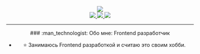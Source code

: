 <div id="header" align="center">
    <img src="https://i.giphy.com/media/v1.Y2lkPTc5MGI3NjExcmVxZTgya2Y4MDgyMTFieXR1eXN6d283djk0OTZudTlkZTExbmc1OCZlcD12MV9pbnRlcm5hbF9naWZfYnlfaWQmY3Q9Zw/QDjpIL6oNCVZ4qzGs7/giphy.gif">
<div id="badge">
    <a href="https://vk.com/sasha.morozovv">
        <img src="https://img.shields.io/badge/%D0%92%D0%9A%D0%BE%D0%BD%D1%82%D0%B0%D0%BA%D1%82%D0%B5-blue?logo=Vk&logoColor=white&style=for-the-badge">
    </a>
        </img>
    <a href="hackuton@mail.ru">
        <img src="https://img.shields.io/badge/mail-black?logo=mail.ru&logoColor=yellow&style=for-the-badge">
    </a>
        </img>
    <a href="https://t.me/Avoranc">
        <img src="https://img.shields.io/badge/telegram-blue?logo=telegram&logoColor=white&style=for-the-badge">
    </a>
        </img>
</div>
<div id="Profile-views" align="center">
<img src="https://komarev.com/ghpvc/?username=your-github-Hackuton&style=flat-square&color=blue" alt=""/>
</div>
<hr>
### :man_technologist: Обо мне:
Frontend разработчик

- :star: Занимаюсь Frontend разработкой и считаю это своим хобби.
